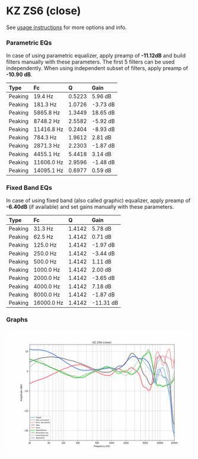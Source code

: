 # KZ ZS6 (close)
See [usage instructions](https://github.com/jaakkopasanen/AutoEq#usage) for more options and info.

### Parametric EQs
In case of using parametric equalizer, apply preamp of **-11.12dB** and build filters manually
with these parameters. The first 5 filters can be used independently.
When using independent subset of filters, apply preamp of **-10.90 dB**.

| Type    | Fc         |      Q | Gain     |
|:--------|:-----------|:-------|:---------|
| Peaking | 19.4 Hz    | 0.5223 | 5.96 dB  |
| Peaking | 181.3 Hz   | 1.0726 | -3.73 dB |
| Peaking | 5865.8 Hz  | 1.3449 | 18.65 dB |
| Peaking | 8748.2 Hz  | 2.5582 | -5.92 dB |
| Peaking | 11416.8 Hz | 0.2404 | -8.93 dB |
| Peaking | 784.3 Hz   | 1.9612 | 2.81 dB  |
| Peaking | 2871.3 Hz  | 2.2303 | -1.87 dB |
| Peaking | 4455.1 Hz  | 5.4418 | 3.14 dB  |
| Peaking | 11606.0 Hz | 2.9596 | -1.48 dB |
| Peaking | 14095.1 Hz | 0.6977 | 0.59 dB  |

### Fixed Band EQs
In case of using fixed band (also called graphic) equalizer, apply preamp of **-6.40dB**
(if available) and set gains manually with these parameters.

| Type    | Fc         |      Q | Gain      |
|:--------|:-----------|:-------|:----------|
| Peaking | 31.3 Hz    | 1.4142 | 5.78 dB   |
| Peaking | 62.5 Hz    | 1.4142 | 0.71 dB   |
| Peaking | 125.0 Hz   | 1.4142 | -1.97 dB  |
| Peaking | 250.0 Hz   | 1.4142 | -3.44 dB  |
| Peaking | 500.0 Hz   | 1.4142 | 1.11 dB   |
| Peaking | 1000.0 Hz  | 1.4142 | 2.00 dB   |
| Peaking | 2000.0 Hz  | 1.4142 | -3.65 dB  |
| Peaking | 4000.0 Hz  | 1.4142 | 7.18 dB   |
| Peaking | 8000.0 Hz  | 1.4142 | -1.87 dB  |
| Peaking | 16000.0 Hz | 1.4142 | -11.31 dB |

### Graphs
![](./KZ%20ZS6%20(close).png)